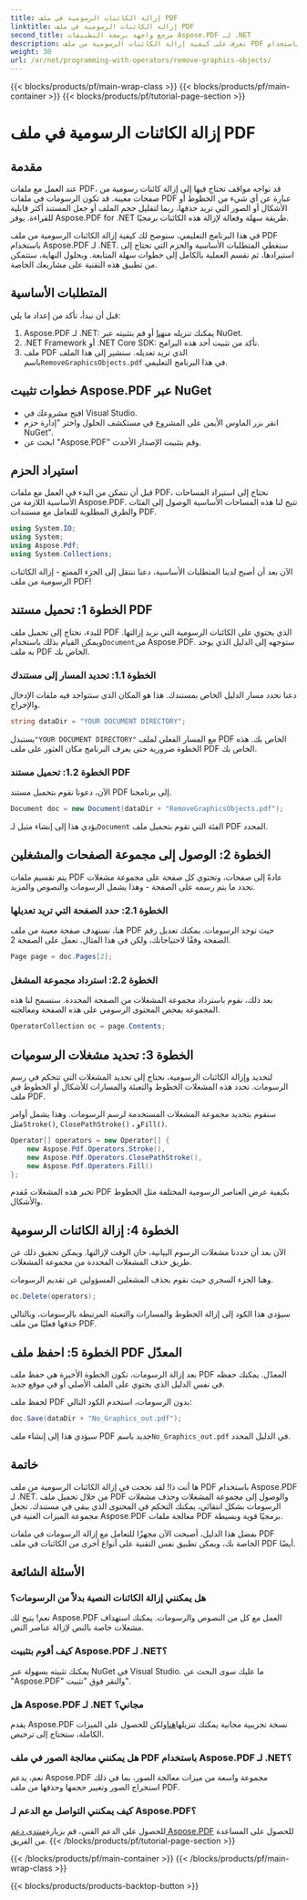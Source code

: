 ```yaml
---
title: إزالة الكائنات الرسومية في ملف PDF
linktitle: إزالة الكائنات الرسومية في ملف PDF
second_title: مرجع واجهة برمجة التطبيقات Aspose.PDF لـ .NET
description: تعرف على كيفية إزالة الكائنات الرسومية من ملف PDF باستخدام Aspose.PDF for .NET في هذا الدليل التفصيلي. قم بتبسيط مهام معالجة ملفات PDF.
weight: 30
url: /ar/net/programming-with-operators/remove-graphics-objects/
---
```


{{< blocks/products/pf/main-wrap-class >}}
{{< blocks/products/pf/main-container >}}
{{< blocks/products/pf/tutorial-page-section >}}

# إزالة الكائنات الرسومية في ملف PDF

## مقدمة

عند العمل مع ملفات PDF، قد تواجه مواقف تحتاج فيها إلى إزالة كائنات رسومية من صفحات معينة. قد تكون الرسومات في ملفات PDF عبارة عن أي شيء من الخطوط أو الأشكال أو الصور التي تريد حذفها، ربما لتقليل حجم الملف أو جعل المستند أكثر قابلية للقراءة. يوفر Aspose.PDF for .NET طريقة سهلة وفعالة لإزالة هذه الكائنات برمجيًا.

في هذا البرنامج التعليمي، سنوضح لك كيفية إزالة الكائنات الرسومية من ملف PDF باستخدام Aspose.PDF لـ .NET. سنغطي المتطلبات الأساسية والحزم التي تحتاج إلى استيرادها، ثم نقسم العملية بالكامل إلى خطوات سهلة المتابعة. وبحلول النهاية، ستتمكن من تطبيق هذه التقنية على مشاريعك الخاصة.

## المتطلبات الأساسية

قبل أن نبدأ، تأكد من إعداد ما يلي:

1.  Aspose.PDF لـ .NET: يمكنك تنزيله من[هنا](https://releases.aspose.com/pdf/net/) أو قم بتثبيته عبر NuGet.
2. .NET Framework أو .NET Core SDK: تأكد من تثبيت أحد هذه البرامج.
3.  ملف PDF الذي تريد تعديله. سنشير إلى هذا الملف باسم`RemoveGraphicsObjects.pdf` في هذا البرنامج التعليمي.

## خطوات تثبيت Aspose.PDF عبر NuGet

- افتح مشروعك في Visual Studio.
- انقر بزر الماوس الأيمن على المشروع في مستكشف الحلول واختر "إدارة حزم NuGet".
- ابحث عن "Aspose.PDF" وقم بتثبيت الإصدار الأحدث.
  
## استيراد الحزم

قبل أن نتمكن من البدء في العمل مع ملفات PDF، نحتاج إلى استيراد المساحات الأساسية اللازمة من Aspose.PDF. تتيح لنا هذه المساحات الأساسية الوصول إلى الفئات والطرق المطلوبة للتعامل مع مستندات PDF.

```csharp
using System.IO;
using System;
using Aspose.Pdf;
using System.Collections;
```

الآن بعد أن أصبح لدينا المتطلبات الأساسية، دعنا ننتقل إلى الجزء الممتع - إزالة الكائنات الرسومية من ملف PDF!

## الخطوة 1: تحميل مستند PDF

 للبدء، نحتاج إلى تحميل ملف PDF الذي يحتوي على الكائنات الرسومية التي نريد إزالتها. ويمكن القيام بذلك باستخدام`Document`من Aspose.PDF. ستوجهه إلى الدليل الذي يوجد به ملف PDF الخاص بك.

### الخطوة 1.1: تحديد المسار إلى مستندك

دعنا نحدد مسار الدليل الخاص بمستندك. هذا هو المكان الذي ستتواجد فيه ملفات الإدخال والإخراج.

```csharp
string dataDir = "YOUR DOCUMENT DIRECTORY";
```

 يستبدل`"YOUR DOCUMENT DIRECTORY"` مع المسار الفعلي لملف PDF الخاص بك. هذه الخطوة ضرورية حتى يعرف البرنامج مكان العثور على ملف PDF الخاص بك.

### الخطوة 1.2: تحميل مستند PDF

الآن، دعونا نقوم بتحميل مستند PDF إلى برنامجنا.

```csharp
Document doc = new Document(dataDir + "RemoveGraphicsObjects.pdf");
```

 يؤدي هذا إلى إنشاء مثيل لـ`Document` الفئة التي تقوم بتحميل ملف PDF المحدد.

## الخطوة 2: الوصول إلى مجموعة الصفحات والمشغلين

يتم تقسيم ملفات PDF عادةً إلى صفحات، وتحتوي كل صفحة على مجموعة مشغلات تحدد ما يتم رسمه على الصفحة - وهذا يشمل الرسومات والنصوص والمزيد.

### الخطوة 2.1: حدد الصفحة التي تريد تعديلها

هنا، نستهدف صفحة معينة من ملف PDF حيث توجد الرسومات. يمكنك تعديل رقم الصفحة وفقًا لاحتياجاتك، ولكن في هذا المثال، نعمل على الصفحة 2.

```csharp
Page page = doc.Pages[2];
```

### الخطوة 2.2: استرداد مجموعة المشغل

بعد ذلك، نقوم باسترداد مجموعة المشغلات من الصفحة المحددة. ستسمح لنا هذه المجموعة بفحص المحتوى الرسومي على هذه الصفحة ومعالجته.

```csharp
OperatorCollection oc = page.Contents;
```

## الخطوة 3: تحديد مشغلات الرسوميات

لتحديد وإزالة الكائنات الرسومية، نحتاج إلى تحديد المشغلات التي تتحكم في رسم الرسومات. تحدد هذه المشغلات الخطوط والتعبئة والمسارات للأشكال أو الخطوط في ملف PDF.

 سنقوم بتحديد مجموعة المشغلات المستخدمة لرسم الرسومات. وهذا يشمل أوامر مثل`Stroke()`, `ClosePathStroke()` ، و`Fill()`.

```csharp
Operator[] operators = new Operator[] {
    new Aspose.Pdf.Operators.Stroke(),
    new Aspose.Pdf.Operators.ClosePathStroke(),
    new Aspose.Pdf.Operators.Fill()
};
```

تخبر هذه المشغلات مُقدم PDF بكيفية عرض العناصر الرسومية المختلفة مثل الخطوط والأشكال.

## الخطوة 4: إزالة الكائنات الرسومية

الآن بعد أن حددنا مشغلات الرسوم البيانية، حان الوقت لإزالتها. ويمكن تحقيق ذلك عن طريق حذف المشغلات المحددة من مجموعة المشغلات.

وهنا الجزء السحري حيث نقوم بحذف المشغلين المسؤولين عن تقديم الرسومات.

```csharp
oc.Delete(operators);
```

سيؤدي هذا الكود إلى إزالة الخطوط والمسارات والتعبئة المرتبطة بالرسومات، وبالتالي حذفها فعليًا من ملف PDF.

## الخطوة 5: احفظ ملف PDF المعدّل

بعد إزالة الرسومات، تكون الخطوة الأخيرة هي حفظ ملف PDF المعدّل. يمكنك حفظه في نفس الدليل الذي يحتوي على الملف الأصلي أو في موقع جديد.

لحفظ ملف PDF بدون الرسومات، استخدم الكود التالي:

```csharp
doc.Save(dataDir + "No_Graphics_out.pdf");
```

 سيؤدي هذا إلى إنشاء ملف PDF جديد باسم`No_Graphics_out.pdf` في الدليل المحدد.

## خاتمة

ها أنت ذا! لقد نجحت في إزالة الكائنات الرسومية من ملف PDF باستخدام Aspose.PDF لـ .NET. من خلال تحميل ملف PDF والوصول إلى مجموعة المشغلات وحذف مشغلات الرسومات بشكل انتقائي، يمكنك التحكم في المحتوى الذي يبقى في مستندك. تجعل مجموعة الميزات الغنية في Aspose.PDF معالجة ملفات PDF برمجيًا قوية وبسيطة.

بفضل هذا الدليل، أصبحت الآن مجهزًا للتعامل مع إزالة الرسومات في ملفات PDF الخاصة بك، ويمكن تطبيق نفس التقنية على أنواع أخرى من الكائنات في ملف PDF أيضًا.

## الأسئلة الشائعة

### هل يمكنني إزالة الكائنات النصية بدلاً من الرسومات؟

نعم! يتيح لك Aspose.PDF العمل مع كل من النصوص والرسومات. يمكنك استهداف مشغلات خاصة بالنص لإزالة عناصر النص.

### كيف أقوم بتثبيت Aspose.PDF لـ .NET؟

يمكنك تثبيته بسهولة عبر NuGet في Visual Studio. ما عليك سوى البحث عن "Aspose.PDF" والنقر فوق "تثبيت".

### هل Aspose.PDF لـ .NET مجاني؟

 يقدم Aspose.PDF نسخة تجريبية مجانية يمكنك تنزيلها[هنا](https://releases.aspose.com/)ولكن للحصول على الميزات الكاملة، ستحتاج إلى ترخيص.

### هل يمكنني معالجة الصور في ملف PDF باستخدام Aspose.PDF لـ .NET؟

نعم، يدعم Aspose.PDF مجموعة واسعة من ميزات معالجة الصور، بما في ذلك استخراج الصور وتغيير حجمها وحذفها من ملف PDF.

### كيف يمكنني التواصل مع الدعم لـ Aspose.PDF؟

 للحصول على الدعم الفني، قم بزيارة[منتدى دعم Aspose.PDF](https://forum.aspose.com/c/pdf/10) للحصول على المساعدة من الفريق.
{{< /blocks/products/pf/tutorial-page-section >}}

{{< /blocks/products/pf/main-container >}}
{{< /blocks/products/pf/main-wrap-class >}}

{{< blocks/products/products-backtop-button >}}
